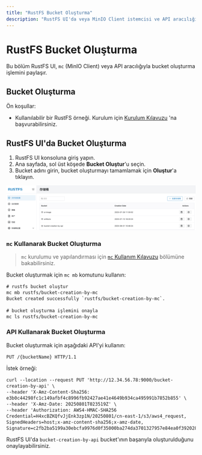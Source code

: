 ```yaml
---
title: "RustFS Bucket Oluşturma"
description: "RustFS UI'da veya MinIO Client istemcisi ve API aracılığıyla bucket oluşturabilirsiniz."
---
```


# RustFS Bucket Oluşturma

Bu bölüm RustFS UI, `mc` (MinIO Client) veya API aracılığıyla bucket oluşturma işlemini paylaşır.

## Bucket Oluşturma

Ön koşullar:

- Kullanılabilir bir RustFS örneği. Kurulum için [Kurulum Kılavuzu](../../installation/index.md) 'na başvurabilirsiniz.

## RustFS UI'da Bucket Oluşturma

1. RustFS UI konsoluna giriş yapın.
1. Ana sayfada, sol üst köşede **Bucket Oluştur**'u seçin.
1. Bucket adını girin, bucket oluşturmayı tamamlamak için **Oluştur**'a tıklayın.

![bucket creation](images/bucket-creation-by-ui.png)

### `mc` Kullanarak Bucket Oluşturma

> `mc` kurulumu ve yapılandırması için [`mc` Kullanım Kılavuzu](../../developer/mc.md) bölümüne bakabilirsiniz.

Bucket oluşturmak için `mc mb` komutunu kullanın:

```
# rustfs bucket oluştur
mc mb rustfs/bucket-creation-by-mc
Bucket created successfully `rustfs/bucket-creation-by-mc`.

# bucket oluşturma işlemini onayla
mc ls rustfs/bucket-creation-by-mc
```

### API Kullanarak Bucket Oluşturma

Bucket oluşturmak için aşağıdaki API'yi kullanın:

```
PUT /{bucketName} HTTP/1.1
```

İstek örneği:

```
curl --location --request PUT 'http://12.34.56.78:9000/bucket-creation-by-api' \
--header 'X-Amz-Content-Sha256: e3b0c44298fc1c149afbf4c8996fb92427ae41e4649b934ca495991b7852b855' \
--header 'X-Amz-Date: 20250801T023519Z' \
--header 'Authorization: AWS4-HMAC-SHA256 Credential=H4xcBZKQfvJjEnk3zp1N/20250801/cn-east-1/s3/aws4_request, SignedHeaders=host;x-amz-content-sha256;x-amz-date, Signature=c2fb2ba5199a30ebcfa9976d0f35000ba274da3701327957e84ea0f3920288f2'
```

RustFS UI'da `bucket-creation-by-api` bucket'ının başarıyla oluşturulduğunu onaylayabilirsiniz.
